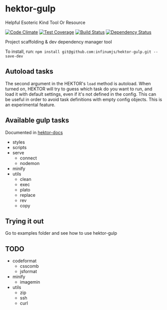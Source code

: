 # hektor-gulp

Helpful Esoteric Kind Tool Or Resource

[![Code Climate](https://codeclimate.com/github/infinumjs/hektor-gulp/badges/gpa.svg)](https://codeclimate.com/github/infinumjs/hektor-gulp)
[![Test Coverage](https://codeclimate.com/github/infinumjs/hektor-gulp/badges/coverage.svg)](https://codeclimate.com/github/infinumjs/hektor-gulp/coverage)
[![Build Status](https://travis-ci.org/infinumjs/hektor-gulp.svg?branch=master)](https://travis-ci.org/infinumjs/hektor-gulp)
[![Dependency Status](https://david-dm.org/infinumjs/hektor-gulp.svg)](https://david-dm.org/infinumjs/hektor-gulp)

Project scaffolding &amp; dev dependency manager tool

To install, run: ``npm install git@github.com:infinumjs/hektor-gulp.git --save-dev``

## Autoload tasks
The second argument in the HEKTOR's ``load`` method is autoload. When turned on, HEKTOR will try to guess which task do you want to run, and load it with default settings, even if it's not defined in the config. This can be useful in order to avoid task definitions with empty config objects.
This is an experimental feature.

## Available gulp tasks

Documented in [hektor-docs](https://github.com/infinumjs/hektor-docs)

* styles
* scripts
* serve
  * connect
  * nodemon
* minify
* utils
  * clean
  * exec
  * plato
  * replace
  * rev
  * copy

## Trying it out

Go to examples folder and see how to use hektor-gulp

## TODO

* codeformat
  * csscomb
  * jsformat
* minify
  * imagemin
* utils
  * zip
  * ssh
  * curl
